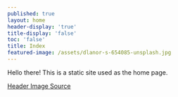 ```yaml
---
published: true
layout: home
header-display: 'true'
title-display: 'false'
toc: 'false'
title: Index
featured-image: /assets/dlanor-s-654085-unsplash.jpg
---
```

Hello there!
This is a static site used as the home page.

[Header Image Source](https://unsplash.com/photos/Y0d16XsFYKk)